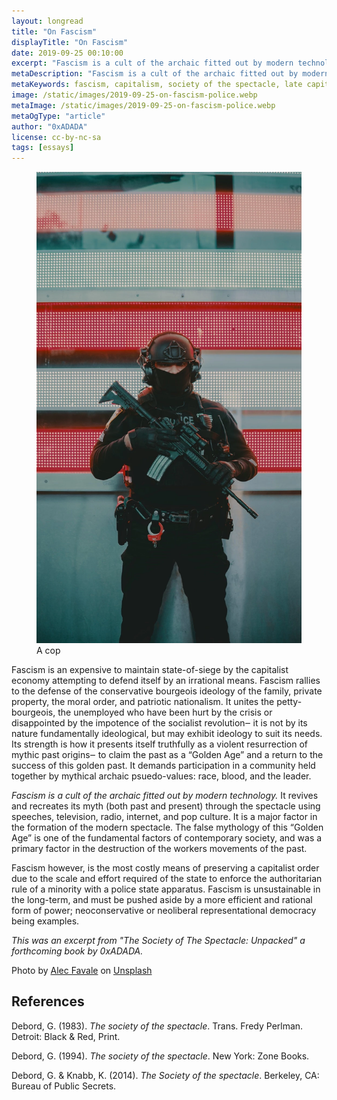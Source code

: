 ```yaml
---
layout: longread
title: "On Fascism"
displayTitle: "On Fascism"
date: 2019-09-25 00:10:00
excerpt: "Fascism is a cult of the archaic fitted out by modern technology"
metaDescription: "Fascism is a cult of the archaic fitted out by modern technology"
metaKeywords: fascism, capitalism, society of the spectacle, late capitalism, real estate
image: /static/images/2019-09-25-on-fascism-police.webp
metaImage: /static/images/2019-09-25-on-fascism-police.webp
metaOgType: "article"
author: "0xADADA"
license: cc-by-nc-sa
tags: [essays]
---
```


<figure>
  <img src="/static/images/2019-09-25-on-fascism-police.webp" alt="ACAB" title="A cop">
  <figcaption>A cop</figcaption>
</figure>

Fascism is an expensive to maintain state-of-siege by the capitalist economy attempting 
to defend itself by an irrational means. Fascism rallies to the defense of the 
conservative bourgeois ideology of the family, private property, the moral order, 
and patriotic nationalism. It unites the petty-bourgeois, the unemployed who have 
been hurt by the crisis or disappointed by the impotence of the socialist 
revolution‒ it is not by its nature fundamentally ideological, but may exhibit 
ideology to suit its needs. Its strength is how it presents itself truthfully as 
a violent resurrection of mythic past origins‒ to claim the past as a “Golden 
Age” and a return to the success of this golden past. It demands participation 
in a community held together by mythical archaic psuedo-values: race, blood, and 
the leader.

_Fascism is a cult of the archaic fitted out by modern technology._ It revives 
and recreates its myth (both past and present) through the spectacle using 
speeches, television, radio, internet, and pop culture. It is a major factor in 
the formation of the modern spectacle. The false mythology of this “Golden Age” 
is one of the fundamental factors of contemporary society, and was a primary factor 
in the destruction of the workers movements of the past. 

Fascism however, is the most costly means of preserving a capitalist order due to 
the scale and effort required of the state to enforce the authoritarian rule of 
a minority with a police state apparatus. Fascism is unsustainable in the 
long-term, and must be pushed aside by a more efficient and rational form of 
power; neoconservative or neoliberal representational democracy being examples.

_This was an excerpt from "The Society of The Spectacle: Unpacked" a forthcoming book by 0xADADA._

<aside>
  Photo by <a href="https://unsplash.com/@alecfavale">Alec Favale</a> on 
  <a href="https://unsplash.com/s/photos/police">Unsplash</a>
</aside>

## References

Debord, G.
(1983). 
_The society of the spectacle_.
Trans. Fredy Perlman. 
Detroit: Black & Red, Print.

Debord, G.
(1994). 
_The society of the spectacle_.
New York: Zone Books.

Debord, G. & Knabb, K. 
(2014). 
_The Society of the spectacle_. 
Berkeley, CA: Bureau of Public Secrets.

